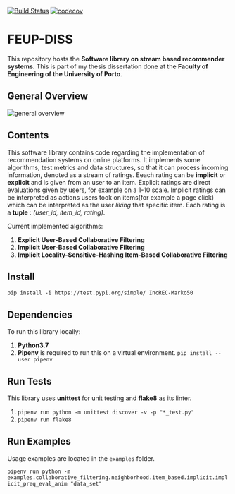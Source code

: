 [![Build Status](https://travis-ci.com/Marko50/FEUP-DISS.svg?token=zxXmDKs9f8jTTEztxFW7&branch=master)](https://travis-ci.com/Marko50/FEUP-DISS.svg?token=zxXmDKs9f8jTTEztxFW7&branch=master)
[![codecov](https://codecov.io/gh/Marko50/FEUP-DISS/branch/master/graph/badge.svg?token=V9LK9NWX9W)](https://codecov.io/gh/Marko50/FEUP-DISS)

# FEUP-DISS

This repository hosts the **Software library on stream based recommender systems**. This is part of my thesis dissertation done at
the **Faculty of Engineering of the University of Porto**.

## General Overview

![general overview](https://i.ibb.co/59SbBS5/diagram.png)

## Contents

This software library contains code regarding the implementation of recommendation systems on online platforms. It implements some algorithms, test metrics and data structures, so that it can process incoming information, denoted as a stream of ratings. Eeach rating can be **implicit** or **explicit** and is given from an user to an item. Explicit ratings are direct evaluations given by users, for example on a 1-10 scale. Implicit ratings can be interpreted as actions users took on items(for example a page click) which can be interpreted as the user *liking* that specific item. Each rating is a **tuple** : *(user_id, item_id, rating)*.

Current implemented algorithms:

1. **Explicit User-Based Collaborative Filtering**
2. **Implicit User-Based Collaborative Filtering**
3. **Implicit Locality-Sensitive-Hashing Item-Based Collaborative Filtering**

## Install

`pip install -i https://test.pypi.org/simple/ IncREC-Marko50`

## Dependencies

To run this library locally:

1. **Python3.7**
2. **Pipenv** is required to run this on a virtual environment. `pip install --user pipenv`

## Run Tests

This library uses **unittest** for unit testing and **flake8** as its linter.

1. `pipenv run python -m unittest discover -v -p "*_test.py"`
2. `pipenv run flake8`

## Run Examples

Usage examples are located in the `examples` folder.

`pipenv run python -m examples.collaborative_filtering.neighborhood.item_based.implicit.implicit_preq_eval_anim "data_set"`

